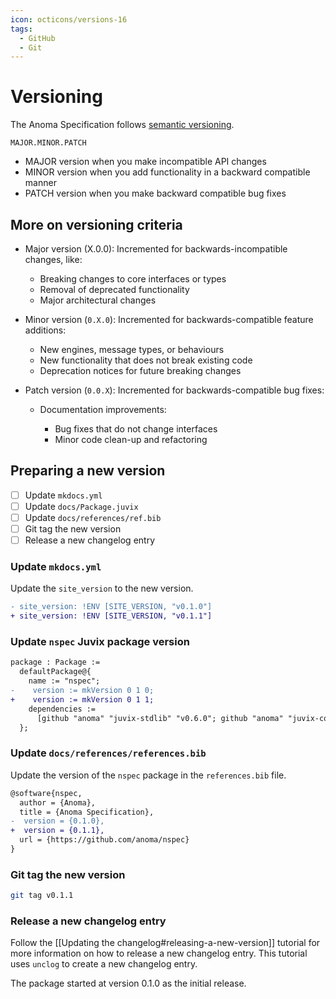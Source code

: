 ```yaml
---
icon: octicons/versions-16
tags:
  - GitHub
  - Git
---
```


# Versioning

The Anoma Specification follows [semantic versioning](https://semver.org/).

```
MAJOR.MINOR.PATCH
```

- MAJOR version when you make incompatible API changes
- MINOR version when you add functionality in a backward compatible manner
- PATCH version when you make backward compatible bug fixes

## More on versioning criteria

- Major version (X.0.0): Incremented for backwards-incompatible changes, like:

  - Breaking changes to core interfaces or types
  - Removal of deprecated functionality
  - Major architectural changes

- Minor version (`0.X.0`): Incremented for backwards-compatible feature additions:

  - New engines, message types, or behaviours
  - New functionality that does not break existing code
  - Deprecation notices for future breaking changes

- Patch version (`0.0.X`): Incremented for backwards-compatible bug fixes:

  - Documentation improvements:

    - Bug fixes that do not change interfaces
    - Minor code clean-up and refactoring

## Preparing a new version

- [ ] Update `mkdocs.yml`
- [ ] Update `docs/Package.juvix`
- [ ] Update `docs/references/ref.bib`
- [ ] Git tag the new version
- [ ] Release a new changelog entry

### Update `mkdocs.yml`

Update the `site_version` to the new version.

```diff title="mkdocs.yml"
- site_version: !ENV [SITE_VERSION, "v0.1.0"]
+ site_version: !ENV [SITE_VERSION, "v0.1.1"]
```

### Update `nspec` Juvix package version

```diff title="docs/Package.juvix"
package : Package :=
  defaultPackage@{
    name := "nspec";
-    version := mkVersion 0 1 0;
+    version := mkVersion 0 1 1;
    dependencies :=
      [github "anoma" "juvix-stdlib" "v0.6.0"; github "anoma" "juvix-containers" "v0.14.1"]
  };
```

### Update `docs/references/references.bib`

Update the version of the `nspec` package in the `references.bib` file.

```diff title="docs/references/references.bib"
@software{nspec,
  author = {Anoma},
  title = {Anoma Specification},
-  version = {0.1.0},
+  version = {0.1.1},
  url = {https://github.com/anoma/nspec}
}
```

### Git tag the new version

```bash
git tag v0.1.1
```

### Release a new changelog entry

Follow the [[Updating the changelog#releasing-a-new-version]] tutorial for more information on how to
release a new changelog entry. This tutorial uses `unclog` to create a new changelog entry.

The package started at version 0.1.0 as the initial release.
